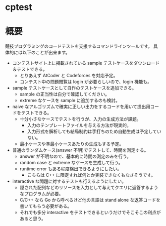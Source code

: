 # cptest

# 概要
競技プログラミングのコードテストを支援するコマンドラインツールです。
具体的には以下のことが出来ます。
- コンテストサイト上に掲載されている sample テストケースをダウンロード＆テストできる。
  - とりあえず AtCoder と Codeforces を対応予定。
  - コンテスト中の問題閲覧は login が必要らしいので、login 機能も。
- sample テストケースとして自作のテストケースを追加できる。
  - sample の正当性は自分で確認してください。
  - extreme なケースを sample に追加するのも検討。
- naive なアルゴリズムで確実に正しい出力をするコードを用いて提出用コードをテストできる。
  - 十分小さなケースでテストを行うが、入力の生成方法が課題。
    - 入力のテンプレートファイルを与える方法が現実的。
    - 入力形式を解析しても結局制約は手打ちのため自動生成は予定していない。
  - 最小ケースや準最小ケースあたりの生成もする予定。
- 普通のランダムケース(answer 不明)でテストして、時間を測定する。
  - answer が不明なので、基本的に時間の測定のみを行う。
  - random case と extreme なケースを生成して行う。
  - runtime error もある程度検出できるようにしたい。
    - こちらは C++ に限定すれば何とか実装できなくもなさそうです。
- interactive な問題に対するテストも行えるようにしたい。
  - 隠された配列などのリソースを入力として与えてクエリに返答するようなプログラムが必要。
  - C/C++ なら Go から呼べるけど他の言語は stand alone な返答コードを書いてもらう必要がある。
  - それでも多分 interactive をテストできるというだけでそこそこの利点があると思う。
